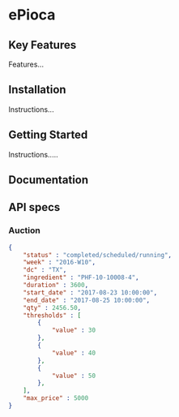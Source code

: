 # ePioca


## Key Features

Features...

## Installation

Instructions...

## Getting Started

Instructions.....

## Documentation
## API specs

### Auction
```json
{
	"status" : "completed/scheduled/running",
	"week" : "2016-W10",
	"dc" : "TX",
	"ingredient" : "PHF-10-10008-4",
	"duration" : 3600,
	"start_date" : "2017-08-23 10:00:00",
	"end_date" : "2017-08-25 10:00:00",
	"qty" : 2456.50,
	"thresholds" : [
		{
			"value" : 30
		},
		{
			"value" : 40
		},
		{
			"value" : 50
		},
	],
    "max_price" : 5000
}
